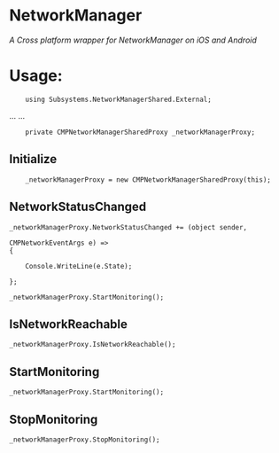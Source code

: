 # NetworkManager
*A Cross platform wrapper for NetworkManager on iOS and Android*

# Usage:
```` 
    using Subsystems.NetworkManagerShared.External;

````
...
...
```` 
    private CMPNetworkManagerSharedProxy _networkManagerProxy;

````

## Initialize
````
    _networkManagerProxy = new CMPNetworkManagerSharedProxy(this);

````
## NetworkStatusChanged       
````
_networkManagerProxy.NetworkStatusChanged += (object sender,
                                                          CMPNetworkEventArgs e) =>
{

    Console.WriteLine(e.State);

};

_networkManagerProxy.StartMonitoring();

````
    
        
## IsNetworkReachable
````
_networkManagerProxy.IsNetworkReachable();
````
    
## StartMonitoring
````
_networkManagerProxy.StartMonitoring();
````

## StopMonitoring
````
_networkManagerProxy.StopMonitoring();
````

